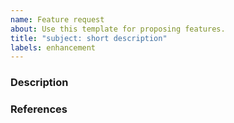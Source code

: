 ```yaml
---
name: Feature request
about: Use this template for proposing features.
title: "subject: short description"
labels: enhancement
---
```


<!-- Please answer these questions before submitting your issue. Thanks! -->

### Description

<!--
What is the current status of the proposed feature? E.g. “Currently, it’s hard to do X with gotd”.
What is the proposed solution? E.g. “I propose adding helper Y that does X”.
-->

### References

<!--
List any links that may be useful. E.g. docs from https://core.telegram.org.
-->
